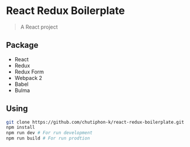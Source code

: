 # React Redux Boilerplate

> A React project

## Package
- React
- Redux
- Redux Form
- Webpack 2
- Babel
- Bulma

## Using
```bash
git clone https://github.com/chutiphon-k/react-redux-boilerplate.git
npm install
npm run dev # For run development
npm run build # For run prodtion
```